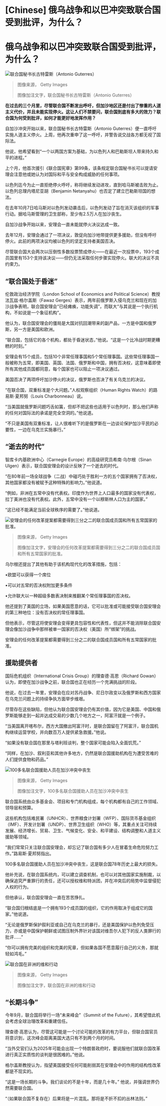 # [Chinese] 俄乌战争和以巴冲突致联合国受到批评，为什么？

#  俄乌战争和以巴冲突致联合国受到批评，为什么？


![联合国秘书长古特雷斯（Antonio Guterres）](_132405673_gettyimages-1812180746.jpg)

> 图像来源，  Getty Images
>
> 图像加注文字，联合国秘书长古特雷斯（Antonio Guterres）

**在过去的三个月里，尽管联合国不断发出呼吁，但加沙地区还是付出了惨重的人道主义代价，并且未能实现停火。这让人们不禁要问，联合国到底有多大的效力？联合国为何受到批评，如何才能更好地发挥作用？**

自加沙冲突开始以来，联合国秘书长古特雷斯（Antonio Guterres）便一直呼吁实施人道主义停火。上周，他再次重申了这一呼吁，并警告说交战各方都无视了国际法。

他说，他希望看到“一个以两国方案为基础，为以色列人和巴勒斯坦人带来持久和平的进程。”

上个月，他首次援引《联合国宪章》第99条，该条规定联合国秘书长可以提请安理会注意他或她认为对国际和平与安全构成威胁的任何事项。

以色列迄今为止一直拒绝停火呼吁，称将继续发动进攻，直到哈马斯被击败为止。以色列总理内塔尼亚胡（Benjamin Netanyahu）也否定了建立巴勒斯坦国的想法。

在去年10月7日哈马斯对以色列发动袭击后，以色列发动了旨在消灭该组织的军事行动。据哈马斯管理的卫生部称，至少有2.5万人在加沙丧生。

自加沙战争开始以来，安理会一直未能就停火决议达成一致。

去年12月，安理会通过了一项决议，敦促向加沙地带提供更多援助，但没有呼吁停火。此前的两项决议均被以色列的坚定支持者美国否决。

尽管联合国大会两次以压倒性多数投票赞成停火——在最近一次投票中，193个成员国里有153个支持该决议——但仍无法采取任何步骤实现停火。联大的决议不具约束力。

##  “联合国处于昏迷”

伦敦政治经济学院（London School of Economics and Political Science）教授法瓦兹·格尔盖斯（Fawaz Gerges）表示，两年前俄罗斯入侵乌克兰和现在的加沙战争表明，联合国安理会“已经瘫痪，功能失调”，而联大“与其说是一个执行机构，不如说是一个象征机构”。

他认为，联合国安理会的僵局是大国对抗回潮带来的副产品，一方是中国和俄罗斯，另一方是美国和欧洲。

“联合国，包括它的各个机构，都处于昏迷状态，”他说。“这是一个比冷战时期更糟糕的时刻。”

安理会有15个成员，包括10个非常任理事国和5个常任理事国。这些常任理事国一般被称为五常，即美国、英国、法国、俄罗斯和中国，拥有否决权，这意味着即使所有其他成员国都同意，每个国家也可以阻止一项决议通过。

美国否决了两项呼吁加沙停火的决议，俄罗斯也否决了有关乌克兰的决议。

“在联合国，双重标准是个大问题。”人权观察组织（Human Rights Watch）的路易斯·夏邦努（Louis Charbonneau）说。

“当美国就俄罗斯问题巧舌如簧，但却不把这些也适用于以色列时，那么他们声称的任何对国际法的承诺是完全空洞的。”他说道。

“不只是美国有双重标准，让人很难听下的是俄罗斯在一边谈论保护加沙平民的必要性，一边在乌克兰实施暴行。”

##  “逝去的时代”

智库卡内基欧洲中心（Carnegie Europe）的高级研究员希南·乌尔根（Sinan Ulgen）表示，联合国安理会的设计反映了一个逝去的时代。

“在80年前一场全球战争（二战）中碰巧处于胜利一方的五个国家拥有了否决权，其他国家都没有被赋予这种特殊的影响力。”他说道。

“例如，非洲在五常中没有代表权。印度作为世界上人口最多的国家没有代表权，拉丁美洲也没有代表权。此外，五常中没有一个以穆斯林人口为主的国家。”

“这已经不能满足当前全球秩序的需要了。”他说道。

![安理会的任何改革提案都需要得到三分之二的联合国成员国和所有五常国家的批准。](_132405699_gettyimages-1878226674.jpg)

> 图像来源，  Getty Images
>
> 图像加注文字，安理会的任何改革提案都需要得到三分之二的联合国成员国和所有五常国家的批准。

乌尔根还提出了其他有助于该机构现代化的改革措施，包括：

•欧盟可以获得一个席位

•可以对五常的否决权附加更多条件

•允许联大以一种超级多数表决制来推翻某个常任理事国的否决权。

他还提到了美国的立场，如果美国愿意的话，它可以批准或可能接受联合国安理会的第三种地位：没有否决权的常任理事国。

但他表示，尽管这将使安理会变得更具包容性和代表性，但这并不能消除联合国安理会像加沙战争中那样被单一国家的否决权（美国）所“绑架”的挑战。

安理会的任何改革提案都需要得到三分之二的联合国成员国和所有五常国家的批准。

##  援助提供者

国际危机组织（International Crisis Group）的理查德·高恩（Richard Gowan）认为，即使在加沙战争之前，联合国也正在经历一个充满挑战的阶段。

他说，在过去一年里，安理会在应对苏丹战争、尼日尔政变以及俄罗斯和西方国家在乌克兰问题上的持续争执方面举步维艰。

尽管存在这些缺陷，但他认为联合国安理会仍有其价值，因为它是美国、中国和俄罗斯能够走到一起并达成交易的少数几个地方之一，阿富汗就是一个例子。

“当美国离开喀布尔，西方大国撤出阿富汗时，是联合国留在了阿富汗，联合国机构继续运营学校，并向数百万人提供紧急救援。”他说。

“如果没有联合国在那里与塔利班谈判，整个国家可能会陷入全面饥荒。”

“同样，在加沙、叙利亚和其他许多地方，仍然是联合国援助机构在为遭受苦难的人们提供食物和药品。”

![100多名联合国援助人员在加沙冲突中丧生](_132405701_gettyimages-1763977512.jpg)

> 图像来源，  Getty Images
>
> 图像加注文字，100多名联合国援助人员在加沙冲突中丧生

联合国系统由众多基金会、项目和专门机构组成，每个机构都有自己的工作领域、领导层和预算。

这些机构包括难民署（UNHCR）、世界粮食计划署（WFP）、国际货币基金组织（IMF）、开发计划署（UNDP）、世界卫生组织（WHO）等，其重点关注可持续发展、经济增长、贸易、卫生、气候变化、安全、和平建设、结构调整和人道主义援助等领域。

“我们常常只关注联合国安理会，却忘记了联合国有多少人在冒着生命危险努力工作。”路易斯·夏邦努指出。

100多名联合国援助人员在加沙冲突中丧生，这是联合国78年历史上最大的损失。

他补充说，在联合国系统内，可以建立调查机制，也可以对其他国家实施制裁，以确保追究严重罪行的责任，还可以授权维和特派团，并在冲突后的局势中监督侵犯人权的行为。

但他承认，联合国安理会一直在苦苦挣扎。

“联合国归根结底是一个拥有193个成员国的组织，它的作用取决于组成它的国家。”他说道。

“无论是俄罗斯保护叙利亚或自己在乌克兰的暴行，还是美国保护以色列免受压力，亦或是中国保护朝鲜或试图压制外界针对该国对维吾尔人犯下的反人类罪行的批评……”

“你可以拥有完美的组织和完美的宪章，但如果各国不愿意履行自己的义务，那就轻如鸿毛。”

![联合国在非洲的维和行动](_132405703_gettyimages-1767391591.jpg)

> 图像来源，  Getty Images
>
> 图像加注文字，联合国在非洲的维和行动

##  “长期斗争”

今年9月，联合国将举行一场“未来峰会”（Summit of the Future），其希望借此机会考虑全球治理改革和重建信任。

理查德·高恩认为，尽管这可能是一个讨论可能的改革的有力平台，但联合国官员将意识到，这次峰会距离美国大选只有不到两个月的时间。

“当外交官们认为2025年可能会出现一个特朗普政府时，要说服他们就联合国改革进行真正实质性的谈判是很困难的。”他说。

格尔盖斯教授认为，指望美国接受任何可能削弱其在安理会中的作用的结构性改革都是不现实的。

“这是一场长期的斗争。我们谈论的不是十年，而是几十年。” 他说，并强调世界仍然需要联合国。

“（如果联合国不复存在）后果将是一片混乱。那将是不折不扣的丛林法则。”


